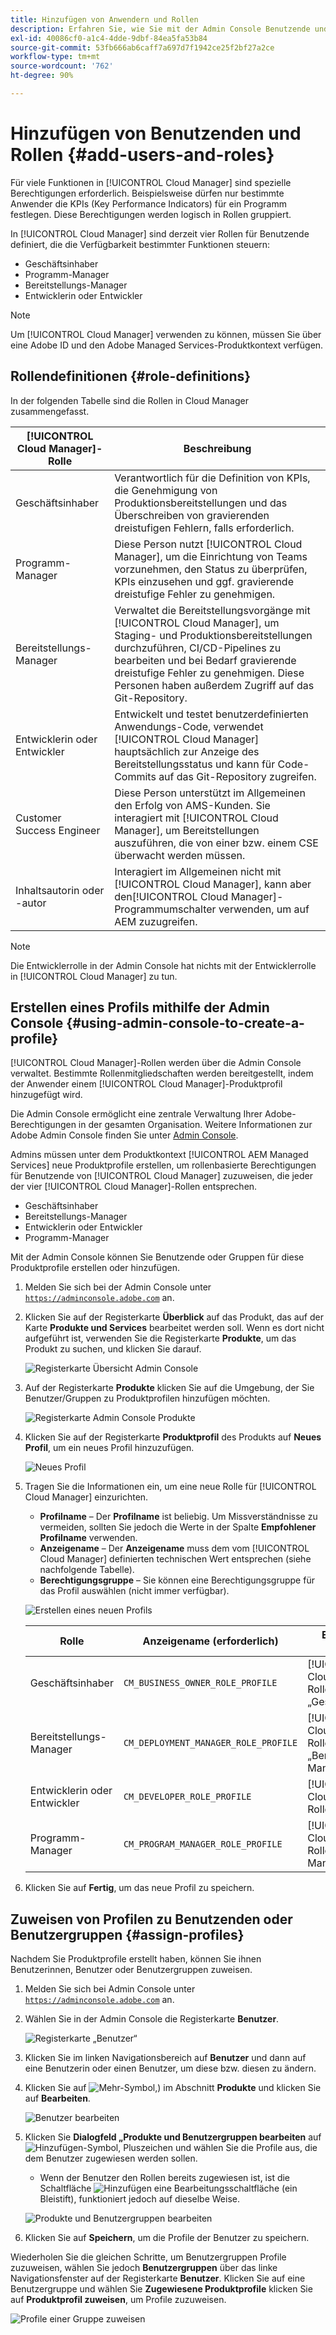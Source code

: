 ```yaml
---
title: Hinzufügen von Anwendern und Rollen
description: Erfahren Sie, wie Sie mit der Admin Console Benutzende und Rollen hinzufügen und Profile erstellen können.
exl-id: 40086cf0-a1c4-4dde-9dbf-84ea5fa53b84
source-git-commit: 53fb666ab6caff7a697d7f1942ce25f2bf27a2ce
workflow-type: tm+mt
source-wordcount: '762'
ht-degree: 90%

---
```



# Hinzufügen von Benutzenden und Rollen {#add-users-and-roles}

Für viele Funktionen in [!UICONTROL Cloud Manager] sind spezielle Berechtigungen erforderlich. Beispielsweise dürfen nur bestimmte Anwender die KPIs (Key Performance Indicators) für ein Programm festlegen. Diese Berechtigungen werden logisch in Rollen gruppiert.

In [!UICONTROL Cloud Manager] sind derzeit vier Rollen für Benutzende definiert, die die Verfügbarkeit bestimmter Funktionen steuern:

* Geschäftsinhaber
* Programm-Manager
* Bereitstellungs-Manager
* Entwicklerin oder Entwickler

>[!NOTE]
>
>Um [!UICONTROL Cloud Manager] verwenden zu können, müssen Sie über eine Adobe ID und den Adobe Managed Services-Produktkontext verfügen.

## Rollendefinitionen {#role-definitions}

In der folgenden Tabelle sind die Rollen in Cloud Manager zusammengefasst. 

| [!UICONTROL Cloud Manager]-Rolle | Beschreibung |
| --- | --- |
| Geschäftsinhaber | Verantwortlich für die Definition von KPIs, die Genehmigung von Produktionsbereitstellungen und das Überschreiben von gravierenden dreistufigen Fehlern, falls erforderlich. |
| Programm-Manager | Diese Person nutzt [!UICONTROL Cloud Manager], um die Einrichtung von Teams vorzunehmen, den Status zu überprüfen, KPIs einzusehen und ggf. gravierende dreistufige Fehler zu genehmigen. |
| Bereitstellungs-Manager | Verwaltet die Bereitstellungsvorgänge mit [!UICONTROL Cloud Manager], um Staging- und Produktionsbereitstellungen durchzuführen, CI/CD-Pipelines zu bearbeiten und bei Bedarf gravierende dreistufige Fehler zu genehmigen. Diese Personen haben außerdem Zugriff auf das Git-Repository. |
| Entwicklerin oder Entwickler | Entwickelt und testet benutzerdefinierten Anwendungs-Code, verwendet [!UICONTROL Cloud Manager] hauptsächlich zur Anzeige des Bereitstellungsstatus und kann für Code-Commits auf das Git-Repository zugreifen. |
| Customer Success Engineer | Diese Person unterstützt im Allgemeinen den Erfolg von AMS-Kunden. Sie interagiert mit [!UICONTROL Cloud Manager], um Bereitstellungen auszuführen, die von einer bzw. einem CSE überwacht werden müssen. |
| Inhaltsautorin oder -autor | Interagiert im Allgemeinen nicht mit [!UICONTROL Cloud Manager], kann aber den[!UICONTROL Cloud Manager]-Programmumschalter verwenden, um auf AEM zuzugreifen. |

>[!NOTE]
>
>Die Entwicklerrolle in der Admin Console hat nichts mit der Entwicklerrolle in [!UICONTROL Cloud Manager] zu tun.

## Erstellen eines Profils mithilfe der Admin Console {#using-admin-console-to-create-a-profile}

[!UICONTROL Cloud Manager]-Rollen werden über die Admin Console verwaltet. Bestimmte Rollenmitgliedschaften werden bereitgestellt, indem der Anwender einem [!UICONTROL Cloud Manager]-Produktprofil hinzugefügt wird.

Die Admin Console ermöglicht eine zentrale Verwaltung Ihrer Adobe-Berechtigungen in der gesamten Organisation. Weitere Informationen zur Adobe Admin Console finden Sie unter [Admin Console](https://helpx.adobe.com/de/enterprise/using/admin-console.html).

Admins müssen unter dem Produktkontext [!UICONTROL AEM Managed Services] neue Produktprofile erstellen, um rollenbasierte Berechtigungen für Benutzende von [!UICONTROL Cloud Manager] zuzuweisen, die jeder der vier [!UICONTROL Cloud Manager]-Rollen entsprechen.

* Geschäftsinhaber
* Bereitstellungs-Manager
* Entwicklerin oder Entwickler
* Programm-Manager

Mit der Admin Console können Sie Benutzende oder Gruppen für diese Produktprofile erstellen oder hinzufügen.

1. Melden Sie sich bei der Admin Console unter [`https://adminconsole.adobe.com`](https://adminconsole.adobe.com) an.

1. Klicken Sie auf der Registerkarte **Überblick** auf das Produkt, das auf der Karte **Produkte und Services** bearbeitet werden soll. Wenn es dort nicht aufgeführt ist, verwenden Sie die Registerkarte **Produkte**, um das Produkt zu suchen, und klicken Sie darauf.

   ![Registerkarte Übersicht Admin Console](/help/assets/admin-console-overview.png)

1. Auf der Registerkarte **Produkte** klicken Sie auf die Umgebung, der Sie Benutzer/Gruppen zu Produktprofilen hinzufügen möchten.

   ![Registerkarte Admin Console Produkte](/help/assets/admin-console-product.png)

1. Klicken Sie auf der Registerkarte **Produktprofil** des Produkts auf **Neues Profil**, um ein neues Profil hinzuzufügen.

   ![Neues Profil](/help/assets/admin-console-product-profiles.png)

1. Tragen Sie die Informationen ein, um eine neue Rolle für [!UICONTROL Cloud Manager] einzurichten.

   * **Profilname** – Der **Profilname** ist beliebig. Um Missverständnisse zu vermeiden, sollten Sie jedoch die Werte in der Spalte **Empfohlener Profilname** verwenden.
   * **Anzeigename** – Der **Anzeigename** muss dem vom [!UICONTROL Cloud Manager] definierten technischen Wert entsprechen (siehe nachfolgende Tabelle).
   * **Berechtigungsgruppe** – Sie können eine Berechtigungsgruppe für das Profil auswählen (nicht immer verfügbar).

   ![Erstellen eines neuen Profils](/help/assets/screen_shot_2018-05-04at171819.png)

   | Rolle | Anzeigename (erforderlich) | Empfohlener Profilname |
   |---|---|---|
   | Geschäftsinhaber | `CM_BUSINESS_OWNER_ROLE_PROFILE` | [!UICONTROL Cloud Manager] – Rolle „Geschäftsinhaber“ |
   | Bereitstellungs-Manager | `CM_DEPLOYMENT_MANAGER_ROLE_PROFILE` | [!UICONTROL Cloud Manager] – Rolle „Bereitstellungs-Manager“ |
   | Entwicklerin oder Entwickler | `CM_DEVELOPER_ROLE_PROFILE` | [!UICONTROL Cloud Manager] – Rolle „Entwickler“ |
   | Programm-Manager | `CM_PROGRAM_MANAGER_ROLE_PROFILE` | [!UICONTROL Cloud Manager] – Rolle „Programm-Manager“ |


1. Klicken Sie auf **Fertig**, um das neue Profil zu speichern.

## Zuweisen von Profilen zu Benutzenden oder Benutzergruppen {#assign-profiles}

Nachdem Sie Produktprofile erstellt haben, können Sie ihnen Benutzerinnen, Benutzer oder Benutzergruppen zuweisen.

1. Melden Sie sich bei Admin Console unter [`https://adminconsole.adobe.com`](https://adminconsole.adobe.com) an.

1. Wählen Sie in der Admin Console die Registerkarte **Benutzer**.

   ![Registerkarte „Benutzer“](/help/assets/admin-console-users.png)

1. Klicken Sie im linken Navigationsbereich auf **Benutzer** und dann auf eine Benutzerin oder einen Benutzer, um diese bzw. diesen zu ändern.

1. Klicken Sie auf ![Mehr-Symbol, ](https://spectrum.adobe.com/static/icons/workflow_18/Smock_More_18_N.svg)) im Abschnitt **Produkte** und klicken Sie auf **Bearbeiten**.

   ![Benutzer bearbeiten](/help/assets/admin-console-edit-user.png)

1. Klicken Sie **Dialogfeld „Produkte und Benutzergruppen bearbeiten** auf ![Hinzufügen-Symbol, Pluszeichen](https://spectrum.adobe.com/static/icons/workflow_18/Smock_Add_18_N.svg) und wählen Sie die Profile aus, die dem Benutzer zugewiesen werden sollen.

   * Wenn der Benutzer den Rollen bereits zugewiesen ist, ist die Schaltfläche ![Hinzufügen](https://spectrum.adobe.com/static/icons/workflow_18/Smock_Add_18_N.svg) eine Bearbeitungsschaltfläche (ein Bleistift), funktioniert jedoch auf dieselbe Weise.

   ![Produkte und Benutzergruppen bearbeiten](/help/assets/admin-console-edit-products-and-user-groups.png)

1. Klicken Sie auf **Speichern**, um die Profile der Benutzer zu speichern.

Wiederholen Sie die gleichen Schritte, um Benutzergruppen Profile zuzuweisen, wählen Sie jedoch **Benutzergruppen** über das linke Navigationsfenster auf der Registerkarte **Benutzer**. Klicken Sie auf eine Benutzergruppe und wählen Sie **Zugewiesene Produktprofile** klicken Sie auf **Produktprofil zuweisen**, um Profile zuzuweisen.

![Profile einer Gruppe zuweisen](/help/assets/admin-console-edit-user-groups.png)

